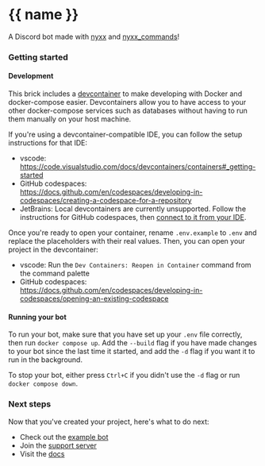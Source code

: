# {{ name }}

A Discord bot made with [nyxx](https://pub.dev/packages/nyxx) and [nyxx_commands](https://pub.dev/packages/nyxx_commands)!

### Getting started
#### Development
This brick includes a [devcontainer](https://code.visualstudio.com/docs/devcontainers/containers) to make developing with Docker and docker-compose easier. Devcontainers allow you to have access to your other docker-compose services such as databases without having to run them manually on your host machine.

If you're using a devcontainer-compatible IDE, you can follow the setup instructions for that IDE:
- vscode: https://code.visualstudio.com/docs/devcontainers/containers#_getting-started
- GitHub codespaces: https://docs.github.com/en/codespaces/developing-in-codespaces/creating-a-codespace-for-a-repository
- JetBrains: Local devcontainers are currently unsupported. Follow the instructions for GitHub codespaces, then [connect to it from your IDE](https://docs.github.com/en/codespaces/developing-in-codespaces/opening-an-existing-codespace?tool=jetbrains).

Once you're ready to open your container, rename `.env.example` to `.env` and replace the placeholders with their real values. Then, you can open your project in the devcontainer:
- vscode: Run the  `Dev Containers: Reopen in Container` command from the command palette
- GitHub codespaces: https://docs.github.com/en/codespaces/developing-in-codespaces/opening-an-existing-codespace

#### Running your bot
To run your bot, make sure that you have set up your `.env` file correctly, then run `docker compose up`. Add the `--build` flag if you have made changes to your bot since the last time it started, and add the `-d` flag if you want it to run in the background.

To stop your bot, either press `Ctrl+C` if you didn't use the `-d` flag or run `docker compose down`.

### Next steps

Now that you've created your project, here's what to do next:
- Check out the [example bot](https://github.com/nyxx-discord/running_on_dart)
- Join the [support server](https://discord.gg/nyxx)
- Visit the [docs](https://pub.dev/documentation/nyxx_commands/latest)

<!--
TODO: Describe your app here

You can describe how to run it, what it does or link to a support server.
-->
